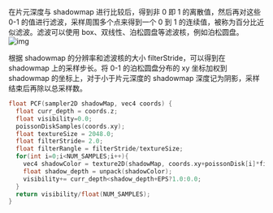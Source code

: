 在片元深度与 shadowmap 进行比较后，得到非 0 即 1 的离散值，然后再对这些 0-1 的值进行滤波，采样周围多个点来得到一个 0 到 1 的连续值，被称为百分比近似滤波。滤波可以使用 box、双线性、泊松圆盘等滤波核，例如泊松圆盘。
![img](v2-8282554dbaa69bc6f80b6e7b31f16613_720w.webp)

根据 shadowmap 的分辨率和滤波核的大小 filterStride，可以得到在 shadowmap 上的采样步长。将 0-1 的泊松圆盘分布的 xy 坐标加权到 shadowmap 的坐标上，对于小于片元深度的 shadowmap 深度记为阴影，采样结束后再除以总采样数。
```c
float PCF(sampler2D shadowMap, vec4 coords) {
  float curr_depth = coords.z;
  float visibility=0.0;
  poissonDiskSamples(coords.xy);
  float textureSize = 2048.0;
  float filterStride= 2.0;
  float filterRangle = filterStride/textureSize;
  for(int i=0;i<NUM_SAMPLES;i++){
    vec4 shadowColor = texture2D(shadowMap, coords.xy+poissonDisk[i]*filterRangle);
    float shadow_depth = unpack(shadowColor);
    visibility+= curr_depth<shadow_depth+EPS?1.0:0.0;
  }
  return visibility/float(NUM_SAMPLES);
}
```
